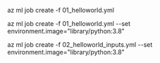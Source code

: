 az ml job create -f 01_helloworld.yml


az ml job create -f 01_helloworld.yml --set environment.image="library/python:3.8"

az ml job create -f 02_helloworld_inputs.yml --set environment.image="library/python:3.8"